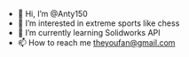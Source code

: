 - 👋 Hi, I’m @Anty150
- 👀 I’m interested in extreme sports like chess
- 🌱 I’m currently learning Solidworks API
- 📫 How to reach me theyoufan@gmail.com


